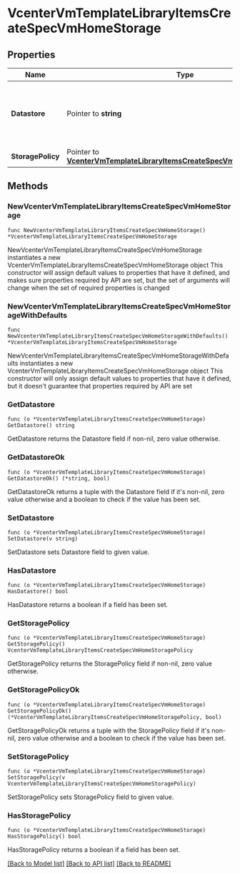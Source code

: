 # VcenterVmTemplateLibraryItemsCreateSpecVmHomeStorage

## Properties

Name | Type | Description | Notes
------------ | ------------- | ------------- | -------------
**Datastore** | Pointer to **string** | Identifier of the datastore for the virtual machine template&#39;s configuration and log files. | [optional] 
**StoragePolicy** | Pointer to [**VcenterVmTemplateLibraryItemsCreateSpecVmHomeStoragePolicy**](VcenterVmTemplateLibraryItemsCreateSpecVmHomeStoragePolicy.md) |  | [optional] 

## Methods

### NewVcenterVmTemplateLibraryItemsCreateSpecVmHomeStorage

`func NewVcenterVmTemplateLibraryItemsCreateSpecVmHomeStorage() *VcenterVmTemplateLibraryItemsCreateSpecVmHomeStorage`

NewVcenterVmTemplateLibraryItemsCreateSpecVmHomeStorage instantiates a new VcenterVmTemplateLibraryItemsCreateSpecVmHomeStorage object
This constructor will assign default values to properties that have it defined,
and makes sure properties required by API are set, but the set of arguments
will change when the set of required properties is changed

### NewVcenterVmTemplateLibraryItemsCreateSpecVmHomeStorageWithDefaults

`func NewVcenterVmTemplateLibraryItemsCreateSpecVmHomeStorageWithDefaults() *VcenterVmTemplateLibraryItemsCreateSpecVmHomeStorage`

NewVcenterVmTemplateLibraryItemsCreateSpecVmHomeStorageWithDefaults instantiates a new VcenterVmTemplateLibraryItemsCreateSpecVmHomeStorage object
This constructor will only assign default values to properties that have it defined,
but it doesn't guarantee that properties required by API are set

### GetDatastore

`func (o *VcenterVmTemplateLibraryItemsCreateSpecVmHomeStorage) GetDatastore() string`

GetDatastore returns the Datastore field if non-nil, zero value otherwise.

### GetDatastoreOk

`func (o *VcenterVmTemplateLibraryItemsCreateSpecVmHomeStorage) GetDatastoreOk() (*string, bool)`

GetDatastoreOk returns a tuple with the Datastore field if it's non-nil, zero value otherwise
and a boolean to check if the value has been set.

### SetDatastore

`func (o *VcenterVmTemplateLibraryItemsCreateSpecVmHomeStorage) SetDatastore(v string)`

SetDatastore sets Datastore field to given value.

### HasDatastore

`func (o *VcenterVmTemplateLibraryItemsCreateSpecVmHomeStorage) HasDatastore() bool`

HasDatastore returns a boolean if a field has been set.

### GetStoragePolicy

`func (o *VcenterVmTemplateLibraryItemsCreateSpecVmHomeStorage) GetStoragePolicy() VcenterVmTemplateLibraryItemsCreateSpecVmHomeStoragePolicy`

GetStoragePolicy returns the StoragePolicy field if non-nil, zero value otherwise.

### GetStoragePolicyOk

`func (o *VcenterVmTemplateLibraryItemsCreateSpecVmHomeStorage) GetStoragePolicyOk() (*VcenterVmTemplateLibraryItemsCreateSpecVmHomeStoragePolicy, bool)`

GetStoragePolicyOk returns a tuple with the StoragePolicy field if it's non-nil, zero value otherwise
and a boolean to check if the value has been set.

### SetStoragePolicy

`func (o *VcenterVmTemplateLibraryItemsCreateSpecVmHomeStorage) SetStoragePolicy(v VcenterVmTemplateLibraryItemsCreateSpecVmHomeStoragePolicy)`

SetStoragePolicy sets StoragePolicy field to given value.

### HasStoragePolicy

`func (o *VcenterVmTemplateLibraryItemsCreateSpecVmHomeStorage) HasStoragePolicy() bool`

HasStoragePolicy returns a boolean if a field has been set.


[[Back to Model list]](../README.md#documentation-for-models) [[Back to API list]](../README.md#documentation-for-api-endpoints) [[Back to README]](../README.md)



